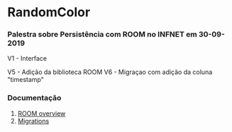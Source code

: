 # RandomColor
### Palestra sobre Persistência com ROOM no INFNET em 30-09-2019

V1 - Interface

V5 - Adição da biblioteca ROOM
V6 - Migraçao com adição da coluna "timestamp"

### Documentação

1. [ROOM overview](https://developer.android.com/training/data-storage/room)
2. [Migrations](https://developer.android.com/training/data-storage/room/migrating-db-versions)
